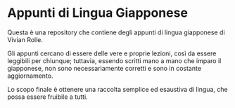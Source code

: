 # Appunti di Lingua Giapponese

Questa è una repository che contiene degli appunti di lingua giapponese di Vivian Rolle.<br>

Gli appunti cercano di essere delle vere e proprie lezioni, così da essere leggibili per chiunque; tuttavia, essendo scritti mano a mano che imparo il giapponese, non sono necessariamente corretti e sono in costante aggiornamento.<br>

Lo scopo finale è ottenere una raccolta semplice ed esaustiva di lingua, che possa essere fruibile a tutti.<br>
